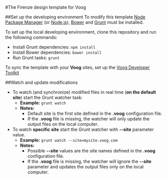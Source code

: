 #The Firenze design template for Voog

##Set up the developing environment
To modify this template [Node Package Manager](https://www.npmjs.org/) (or [Node.js](http://www.nodejs.org/)), [Bower](http://www.bower.io/) and [Grunt](http://www.gruntjs.com/) must be installed.

To set up the local developing environment, clone this repository and run the following commands:

* Install Grunt dependencies: ```npm install```
* Install Bower dependencies: ```bower install```
* Run Grunt tasks: ```grunt```

To sync the template with your **Voog** sites, set up the [Voog Developer Toolkit](http://www.voog.com/developers/kit)

##Watch and update modifications
* To watch (and synchronize) modified files in real time (**on the default site**) start the Grunt watcher task:
	* **Example:** ```grunt watch```
	* **Notes:**
		* Default site is the first site defined in the **.voog** configuration file.
		* If the **.voog** file is missing, the watcher will only update the output files on the local computer.
* To watch **specific site** start the Grunt watcher with **--site** parameter value.
	* **Example:** ```grunt watch --site=mysite.voog.com```
	* **Notes:**
		* Possible **--site** values are the site names defined in the **.voog** configuration file.
		* If the **.voog** file is missing, the watcher will ignore the **--site** parameter and updates the output files only on the local computer.
